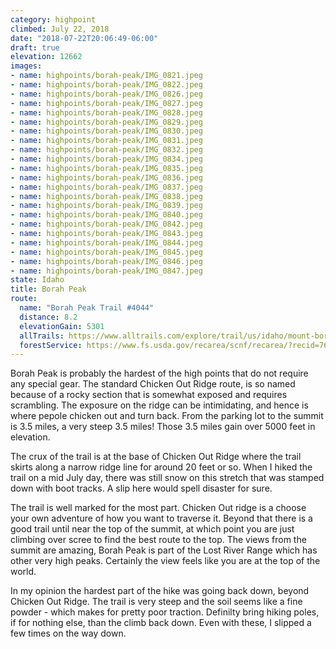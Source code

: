 ```yaml
---
category: highpoint
climbed: July 22, 2018
date: "2018-07-22T20:06:49-06:00"
draft: true
elevation: 12662
images:
- name: highpoints/borah-peak/IMG_0821.jpeg
- name: highpoints/borah-peak/IMG_0822.jpeg
- name: highpoints/borah-peak/IMG_0826.jpeg
- name: highpoints/borah-peak/IMG_0827.jpeg
- name: highpoints/borah-peak/IMG_0828.jpeg
- name: highpoints/borah-peak/IMG_0829.jpeg
- name: highpoints/borah-peak/IMG_0830.jpeg
- name: highpoints/borah-peak/IMG_0831.jpeg
- name: highpoints/borah-peak/IMG_0832.jpeg
- name: highpoints/borah-peak/IMG_0834.jpeg
- name: highpoints/borah-peak/IMG_0835.jpeg
- name: highpoints/borah-peak/IMG_0836.jpeg
- name: highpoints/borah-peak/IMG_0837.jpeg
- name: highpoints/borah-peak/IMG_0838.jpeg
- name: highpoints/borah-peak/IMG_0839.jpeg
- name: highpoints/borah-peak/IMG_0840.jpeg
- name: highpoints/borah-peak/IMG_0842.jpeg
- name: highpoints/borah-peak/IMG_0843.jpeg
- name: highpoints/borah-peak/IMG_0844.jpeg
- name: highpoints/borah-peak/IMG_0845.jpeg
- name: highpoints/borah-peak/IMG_0846.jpeg
- name: highpoints/borah-peak/IMG_0847.jpeg
state: Idaho
title: Borah Peak
route:
  name: "Borah Peak Trail #4044"
  distance: 8.2
  elevationGain: 5301
  allTrails: https://www.alltrails.com/explore/trail/us/idaho/mount-borah-trail--2 
  forestService: https://www.fs.usda.gov/recarea/scnf/recarea/?recid=76662
---
```

Borah Peak is probably the hardest of the high points that do not require any special gear.  The standard Chicken Out Ridge route, is so named because of a rocky section that is somewhat exposed and requires scrambling. The exposure on the ridge can be intimidating, and hence is where pepole chicken out and turn back.  From the parking lot to the summit is 3.5 miles, a very steep 3.5 miles!  Those 3.5 miles gain over 5000 feet in elevation.

The crux of the trail is at the base of Chicken Out Ridge where the trail skirts along a narrow ridge line for around 20 feet or so.  When I hiked the trail on a mid July day, there was still snow on this stretch that was stamped down with boot tracks.  A slip here would spell disaster for sure.

The trail is well marked for the most part.  Chicken Out ridge is a choose your own adventure of how you want to traverse it.  Beyond that there is a good trail until near the top of the summit, at which point you are just climbing over scree to find the best route to the top.  The views from the summit are amazing, Borah Peak is part of the Lost River Range which has other very high peaks.  Certainly the view feels like you are at the top of the world.

In my opinion the hardest part of the hike was going back down, beyond Chicken Out Ridge.  The trail is very steep and the soil seems like a fine powder - which makes for pretty poor traction.  Definilty bring hiking poles, if for nothing else, than the climb back down.  Even with these, I slipped a few times on the way down.
